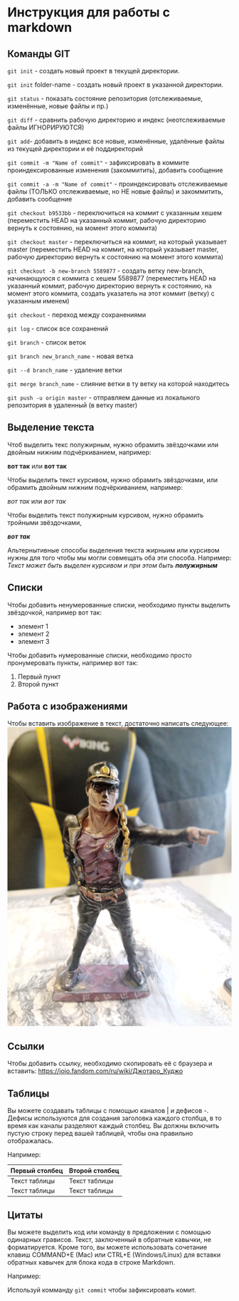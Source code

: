 # Инструкция для работы с markdown
## Команды GIT
`git init` - создать новый проект в текущей директории.

`git init` folder-name - создать новый проект в указанной директории.

`git status` - показать состояние репозитория (отслеживаемые, изменённые, новые файлы и пр.)

`git diff` - сравнить рабочую директорию и индекс (неотслеживаемые файлы ИГНОРИРУЮТСЯ)

`git add`- добавить в индекс все новые, изменённые, удалённые файлы из текущей директории и её поддиректорий

`git commit -m "Name of commit"` - зафиксировать в коммите проиндексированные изменения (закоммитить), добавить сообщение

`git commit -a -m "Name of commit"` - проиндексировать отслеживаемые файлы (ТОЛЬКО отслеживаемые, но НЕ новые файлы) и закоммитить, добавить сообщение

`git checkout b9533bb` - переключиться на коммит с указанным хешем (переместить HEAD на указанный коммит, рабочую директорию вернуть к состоянию, на момент этого коммита)

`git checkout master`  - переключиться на коммит, на который указывает master (переместить HEAD на коммит, на который указывает master, рабочую директорию вернуть к состоянию на момент этого коммита)

`git checkout -b new-branch 5589877` - создать ветку new-branch, начинающуюся с коммита c хешем 5589877 (переместить HEAD на указанный коммит, рабочую директорию вернуть к состоянию, на момент этого коммита, создать указатель на этот коммит (ветку) с указанным именем)

`git checkout` - переход между сохранениями

`git log` - список все сохранений

`git branch` - список веток

`git branch new_branch_name` - новая ветка

`git --d branch_name` - удаление ветки

`git merge branch_name` - слияние ветки в ту ветку на которой находитесь

`git push -u origin master` - отправляем данные из локального репозитория в удаленный (в ветку master)

## Выделение текста 
Чтоб выделить текс полужирным, нужно обрамить звёздочками или двойным нижним подчёркиванием, например: 

**вот так** или __вот так__

Чтобы выделить текст курсивом, нужно обрамить звёздочками, или обрамить двойным нижним подчёркиванием, например:

 *вот так* или _вот так_

Чтобы выделить текст полужирным курсивом, нужно обрамить тройными звёздочками, 

***вот так***

Альтернытивные способы выделения текста жирныим или курсивом нужны для того чтобы мы могли совмещать оба эти способа. Например: *Текст может быть выделен курсивом и при этом быть __полужирным__*

## Списки
Чтобы добавить ненумерованные списки, необходимо пункты выделить звёздочкой, например вот так:
* элемент 1
* элемент 2
* элемент 3

Чтобы добавить нумерованные списки, необходимо просто пронумеровать пункты, например вот так:
1. Первый пункт
2. Второй пункт

## Работа с изображениями
Чтобы вставить изображение в текст, достаточно написать следующее:
![Привет я Джотаро](jotaro.jpg)

## Ссылки
Чтобы добавить ссылку, необходимо скопировать её с браузера и вставить: https://jojo.fandom.com/ru/wiki/Джотаро_Куджо

## Таблицы 
Вы можете создавать таблицы с помощью каналов | и дефисов -. Дефисы используются для создания заголовка каждого столбца, в то время как каналы разделяют каждый столбец. Вы должны включить пустую строку перед вашей таблицей, чтобы она правильно отображалась.

 Например:

|Первый столбец|Второй столбец|
 |--------------|------------|
 | Текст таблицы|Текст таблицы|
 | Текст таблицы|Текст таблицы|
## Цитаты
Вы можете выделить код или команду в предложении с помощью одинарных грависов. Текст, заключенный в обратные кавычки, не форматируется. Кроме того, вы можете использовать сочетание клавиш COMMAND+E (Mac) или CTRL+E (Windows/Linux) для вставки обратных кавычек для блока кода в строке Markdown. 

Например:

Используй комманду `git commit` чтобы зафиксировать комит.